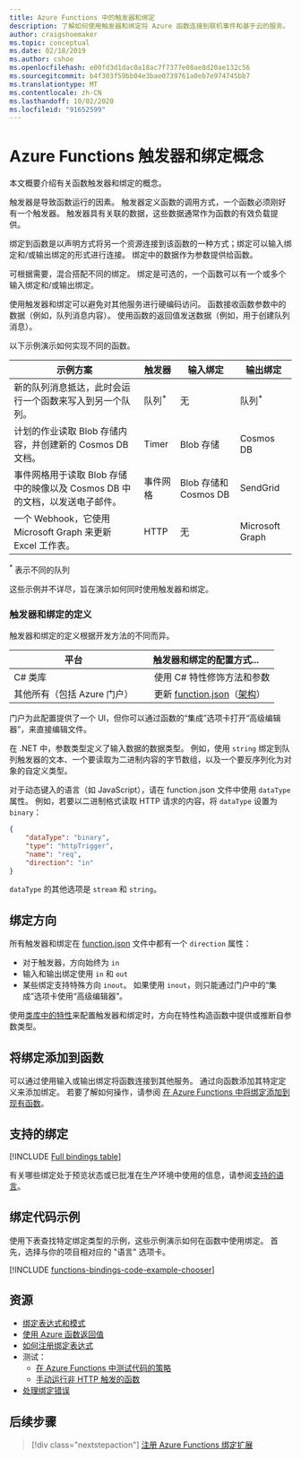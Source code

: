 ```yaml
---
title: Azure Functions 中的触发器和绑定
description: 了解如何使用触发器和绑定将 Azure 函数连接到联机事件和基于云的服务。
author: craigshoemaker
ms.topic: conceptual
ms.date: 02/18/2019
ms.author: cshoe
ms.openlocfilehash: e00fd3d1dac0a18ac7f7377e08ae8d20ae132c56
ms.sourcegitcommit: b4f303f59bb04e3bae0739761a0eb7e974745bb7
ms.translationtype: MT
ms.contentlocale: zh-CN
ms.lasthandoff: 10/02/2020
ms.locfileid: "91652599"
---
```

# <a name="azure-functions-triggers-and-bindings-concepts"></a>Azure Functions 触发器和绑定概念

本文概要介绍有关函数触发器和绑定的概念。

触发器是导致函数运行的因素。 触发器定义函数的调用方式，一个函数必须刚好有一个触发器。 触发器具有关联的数据，这些数据通常作为函数的有效负载提供。 

绑定到函数是以声明方式将另一个资源连接到该函数的一种方式；绑定可以输入绑定和/或输出绑定的形式进行连接。   绑定中的数据作为参数提供给函数。

可根据需要，混合搭配不同的绑定。 绑定是可选的，一个函数可以有一个或多个输入绑定和/或输出绑定。

使用触发器和绑定可以避免对其他服务进行硬编码访问。 函数接收函数参数中的数据（例如，队列消息内容）。 使用函数的返回值发送数据（例如，用于创建队列消息）。 

以下示例演示如何实现不同的函数。

| 示例方案 | 触发器 | 输入绑定 | 输出绑定 |
|-------------|---------|---------------|----------------|
| 新的队列消息抵达，此时会运行一个函数来写入到另一个队列。 | 队列<sup>*</sup> | 无  | 队列<sup>*</sup> |
|计划的作业读取 Blob 存储内容，并创建新的 Cosmos DB 文档。 | Timer | Blob 存储 | Cosmos DB |
|事件网格用于读取 Blob 存储中的映像以及 Cosmos DB 中的文档，以发送电子邮件。 | 事件网格 | Blob 存储和 Cosmos DB | SendGrid |
| 一个 Webhook，它使用 Microsoft Graph 来更新 Excel 工作表。 | HTTP | 无  | Microsoft Graph |

<sup>\*</sup> 表示不同的队列

这些示例并不详尽，旨在演示如何同时使用触发器和绑定。

###  <a name="trigger-and-binding-definitions"></a>触发器和绑定的定义

触发器和绑定的定义根据开发方法的不同而异。

| 平台 | 触发器和绑定的配置方式... |
|-------------|--------------------------------------------|
| C# 类库 | &nbsp;&nbsp;&nbsp;&nbsp;&nbsp;使用 C# 特性修饰方法和参数 |
| 其他所有（包括 Azure 门户） | &nbsp;&nbsp;&nbsp;&nbsp;&nbsp;更新 [function.json](./functions-reference.md)（[架构](http://json.schemastore.org/function)） |

门户为此配置提供了一个 UI，但你可以通过函数的“集成”选项卡打开“高级编辑器”，来直接编辑文件。  

在 .NET 中，参数类型定义了输入数据的数据类型。 例如，使用 `string` 绑定到队列触发器的文本、一个要读取为二进制内容的字节数组，以及一个要反序列化为对象的自定义类型。

对于动态键入的语言（如 JavaScript），请在 function.json 文件中使用 `dataType` 属性。 例如，若要以二进制格式读取 HTTP 请求的内容，将 `dataType` 设置为 `binary`：

```json
{
    "dataType": "binary",
    "type": "httpTrigger",
    "name": "req",
    "direction": "in"
}
```

`dataType` 的其他选项是 `stream` 和 `string`。

## <a name="binding-direction"></a>绑定方向

所有触发器和绑定在 [function.json](./functions-reference.md) 文件中都有一个 `direction` 属性：

- 对于触发器，方向始终为 `in`
- 输入和输出绑定使用 `in` 和 `out`
- 某些绑定支持特殊方向 `inout`。 如果使用 `inout`，则只能通过门户中的“集成”选项卡使用“高级编辑器”。  

使用[类库中的特性](functions-dotnet-class-library.md)来配置触发器和绑定时，方向在特性构造函数中提供或推断自参数类型。

## <a name="add-bindings-to-a-function"></a>将绑定添加到函数

可以通过使用输入或输出绑定将函数连接到其他服务。 通过向函数添加其特定定义来添加绑定。 若要了解如何操作，请参阅 [在 Azure Functions 中将绑定添加到现有函数](add-bindings-existing-function.md)。  

## <a name="supported-bindings"></a>支持的绑定

[!INCLUDE [Full bindings table](../../includes/functions-bindings.md)]

有关哪些绑定处于预览状态或已批准在生产环境中使用的信息，请参阅[支持的语言](supported-languages.md)。

## <a name="bindings-code-examples"></a>绑定代码示例

使用下表查找特定绑定类型的示例，这些示例演示如何在函数中使用绑定。 首先，选择与你的项目相对应的 "语言" 选项卡。 

[!INCLUDE [functions-bindings-code-example-chooser](../../includes/functions-bindings-code-example-chooser.md)]

## <a name="resources"></a>资源
- [绑定表达式和模式](./functions-bindings-expressions-patterns.md)
- [使用 Azure 函数返回值](./functions-bindings-return-value.md)
- [如何注册绑定表达式](./functions-bindings-register.md)
- 测试：
  - [在 Azure Functions 中测试代码的策略](functions-test-a-function.md)
  - [手动运行非 HTTP 触发的函数](functions-manually-run-non-http.md)
- [处理绑定错误](./functions-bindings-errors.md)

## <a name="next-steps"></a>后续步骤
> [!div class="nextstepaction"]
> [注册 Azure Functions 绑定扩展](./functions-bindings-register.md)
